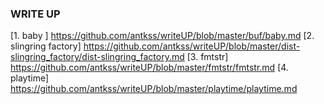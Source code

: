 ### WRITE UP
[1. baby ] https://github.com/antkss/writeUP/blob/master/buf/baby.md
[2. slingring factory] https://github.com/antkss/writeUP/blob/master/dist-slingring_factory/dist-slingring_factory.md
[3. fmtstr] https://github.com/antkss/writeUP/blob/master/fmtstr/fmtstr.md
[4. playtime] https://github.com/antkss/writeUP/blob/master/playtime/playtime.md
